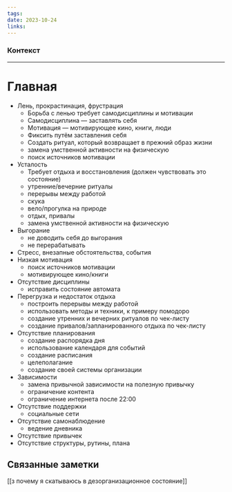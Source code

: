 ```yaml
---
tags: 
date: 2023-10-24
links:
---
```

### Контекст


--- 
# Главная

- Лень, прокрастинация, фрустрация
	- Борьба с ленью требует самодисциплины и мотивации
	- Самодисциплина — заставлять себя
	- Мотивация — мотивирующее кино, книги, люди
	- Фиксить путём заставления себя
	- Создать ритуал, который возвращает в прежний образ жизни
	- замена умственной активности на физическую
	- поиск источников мотивации
- Усталость
	- Требует отдыха и восстановления (должен чувствовать это состояние)
	- утренние/вечерние ритуалы
	- перерывы между работой
	- скука
	- вело/прогулка на природе
	- отдых, привалы
	- замена умственной активности на физическую
- Выгорание
	- не доводить себя до выгорания
	- не перерабатывать
- Стресс, внезапные обстоятельства, события
- Низкая мотивация
	- поиск источников мотивации
	- мотивирующее кино/книги
- Отсутствие дисциплины
	- исправить состояние автомата
- Перегрузка и недостаток отдыха
	- построить перерывы между работой
	- использовать методы и техники, к примеру помодоро
	- создание утренних и вечерних ритуалов по чек-листу
	- создание привалов/запланированного отдыха по чек-листу
- Отсутствие планирования
	- создание распорядка дня
	- использование календаря для событий
	- создание расписания
	- целеполагание
	- создание своей системы организации
- Зависимости
	- замена привычной зависимости на полезную привычку
	- ограничение контента
	- ограничение интернета после 22:00
- Отсутствие поддержки
	- социальные сети
- Отсутствие самонаблюдение
	- ведение дневника
- Отсутствие привычек
- Отсутствие структуры, рутины, плана










## Связанные заметки

[[з почему я скатываюсь в дезорганизационное состояние]]